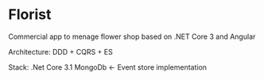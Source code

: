 # Florist
Commercial app to menage flower shop based on .NET Core 3 and Angular

Architecture:
DDD + CQRS + ES

Stack:
.Net Core 3.1
MongoDb <- Event store implementation
